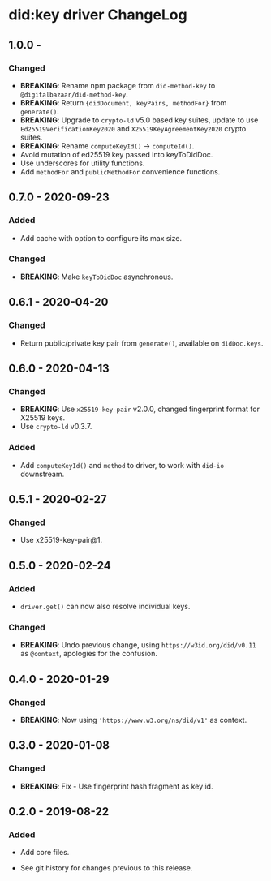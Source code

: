 # did:key driver ChangeLog

## 1.0.0 - 

### Changed
- **BREAKING**: Rename npm package from `did-method-key` to 
  `@digitalbazaar/did-method-key`.
- **BREAKING**: Return `{didDocument, keyPairs, methodFor}` from `generate()`.
- **BREAKING**: Upgrade to `crypto-ld` v5.0 based key suites, update to use
  `Ed25519VerificationKey2020` and `X25519KeyAgreementKey2020` crypto suites.
- **BREAKING**: Rename `computeKeyId()` -> `computeId()`.
- Avoid mutation of ed25519 key passed into keyToDidDoc.
- Use underscores for utility functions.
- Add `methodFor` and `publicMethodFor` convenience functions.

## 0.7.0 - 2020-09-23

### Added
- Add cache with option to configure its max size.

### Changed
- **BREAKING**: Make `keyToDidDoc` asynchronous.

## 0.6.1 - 2020-04-20

### Changed
- Return public/private key pair from `generate()`, available on `didDoc.keys`.

## 0.6.0 - 2020-04-13

### Changed
- **BREAKING**: Use `x25519-key-pair` v2.0.0, changed fingerprint format
  for X25519 keys.
- Use `crypto-ld` v0.3.7.

### Added
- Add `computeKeyId()` and `method` to driver, to work with `did-io` downstream.

## 0.5.1 - 2020-02-27

### Changed
- Use x25519-key-pair@1.

## 0.5.0 - 2020-02-24

### Added
- `driver.get()` can now also resolve individual keys.

### Changed
- **BREAKING**: Undo previous change, using `https://w3id.org/did/v0.11` as
  `@context`, apologies for the confusion.

## 0.4.0 - 2020-01-29

### Changed
- **BREAKING**: Now using `'https://www.w3.org/ns/did/v1'` as context.

## 0.3.0 - 2020-01-08

### Changed
- **BREAKING**: Fix - Use fingerprint hash fragment as key id.

## 0.2.0 - 2019-08-22

### Added
- Add core files.

- See git history for changes previous to this release.
